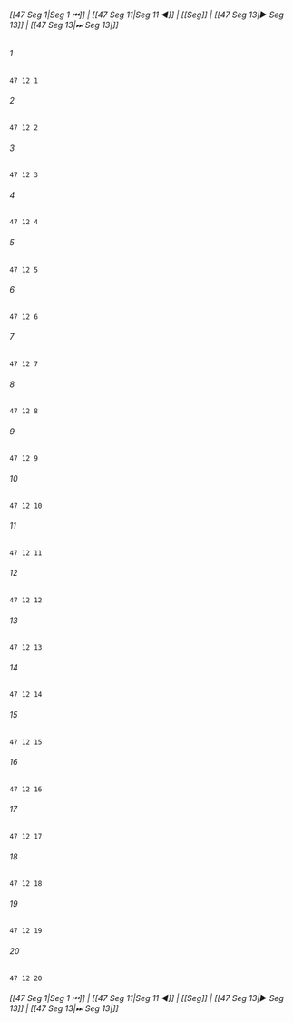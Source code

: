 
###### [[47 Seg 1|Seg 1 ⏮]] | [[47 Seg 11|Seg 11 ◀]] | [[Seg]] | [[47 Seg 13|▶ Seg 13]] | [[47 Seg 13|⏭ Seg 13|]]

###### 1
``` verse
47 12 1 
```
###### 2
``` verse
47 12 2 
```
###### 3
``` verse
47 12 3 
```
###### 4
``` verse
47 12 4 
```
###### 5
``` verse
47 12 5 
```
###### 6
``` verse
47 12 6 
```
###### 7
``` verse
47 12 7 
```
###### 8
``` verse
47 12 8 
```
###### 9
``` verse
47 12 9 
```
###### 10
``` verse
47 12 10 
```
###### 11
``` verse
47 12 11 
```
###### 12
``` verse
47 12 12 
```
###### 13
``` verse
47 12 13 
```
###### 14
``` verse
47 12 14 
```
###### 15
``` verse
47 12 15 
```
###### 16
``` verse
47 12 16 
```
###### 17
``` verse
47 12 17 
```
###### 18
``` verse
47 12 18 
```
###### 19
``` verse
47 12 19 
```
###### 20
``` verse
47 12 20 
```

###### [[47 Seg 1|Seg 1 ⏮]] | [[47 Seg 11|Seg 11 ◀]] | [[Seg]] | [[47 Seg 13|▶ Seg 13]] | [[47 Seg 13|⏭ Seg 13|]]

